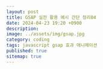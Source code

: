 ```yaml
---
layout: post
title: GSAP 실전 활용 예시 간단 정리04
date: 2024-04-23 19:20 +0900
description: 
image: ../assets/img/gsap.jpg
category: coding
tags: javascript gsap 효과 애니메이션
published: true
sitemap: true
---
```

